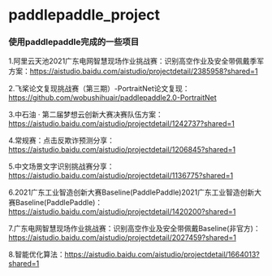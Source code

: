 # paddlepaddle_project
### 使用paddlepaddle完成的一些项目

1.阿里云天池2021广东电网智慧现场作业挑战赛：识别高空作业及安全带佩戴季军方案：https://aistudio.baidu.com/aistudio/projectdetail/2385958?shared=1

2.飞桨论文复现挑战赛（第三期）-PortraitNet论文复现：https://github.com/wobushihuair/paddlepaddle2.0-PortraitNet

3.中石油 · 第二届梦想云创新大赛决赛队伍方案：https://aistudio.baidu.com/aistudio/projectdetail/1242737?shared=1

4.常规赛：点击反欺诈预测分享：https://aistudio.baidu.com/aistudio/projectdetail/1206845?shared=1

5.中文场景文字识别挑战赛分享：https://aistudio.baidu.com/aistudio/projectdetail/1136775?shared=1

6.2021广东工业智造创新大赛Baseline(PaddlePaddle)2021广东工业智造创新大赛Baseline(PaddlePaddle)：https://aistudio.baidu.com/aistudio/projectdetail/1420200?shared=1

7.广东电网智慧现场作业挑战赛：识别高空作业及安全带佩戴Baseline(非官方)：https://aistudio.baidu.com/aistudio/projectdetail/2027459?shared=1

8.智能优化算法：https://aistudio.baidu.com/aistudio/projectdetail/1664013?shared=1


